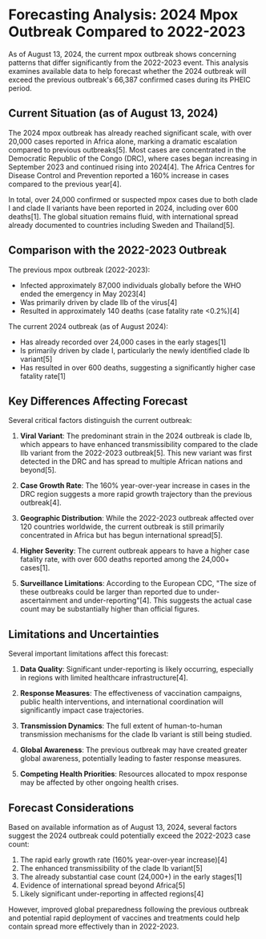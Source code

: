 # Forecasting Analysis: 2024 Mpox Outbreak Compared to 2022-2023

As of August 13, 2024, the current mpox outbreak shows concerning patterns that differ significantly from the 2022-2023 event. This analysis examines available data to help forecast whether the 2024 outbreak will exceed the previous outbreak's 66,387 confirmed cases during its PHEIC period.

## Current Situation (as of August 13, 2024)

The 2024 mpox outbreak has already reached significant scale, with over 20,000 cases reported in Africa alone, marking a dramatic escalation compared to previous outbreaks[5]. Most cases are concentrated in the Democratic Republic of the Congo (DRC), where cases began increasing in September 2023 and continued rising into 2024[4]. The Africa Centres for Disease Control and Prevention reported a 160% increase in cases compared to the previous year[4].

In total, over 24,000 confirmed or suspected mpox cases due to both clade I and clade II variants have been reported in 2024, including over 600 deaths[1]. The global situation remains fluid, with international spread already documented to countries including Sweden and Thailand[5].

## Comparison with the 2022-2023 Outbreak

The previous mpox outbreak (2022-2023):
- Infected approximately 87,000 individuals globally before the WHO ended the emergency in May 2023[4]
- Was primarily driven by clade IIb of the virus[4]
- Resulted in approximately 140 deaths (case fatality rate <0.2%)[4]

The current 2024 outbreak (as of August 2024):
- Has already recorded over 24,000 cases in the early stages[1]
- Is primarily driven by clade I, particularly the newly identified clade Ib variant[5]
- Has resulted in over 600 deaths, suggesting a significantly higher case fatality rate[1]

## Key Differences Affecting Forecast

Several critical factors distinguish the current outbreak:

1. **Viral Variant**: The predominant strain in the 2024 outbreak is clade Ib, which appears to have enhanced transmissibility compared to the clade IIb variant from the 2022-2023 outbreak[5]. This new variant was first detected in the DRC and has spread to multiple African nations and beyond[5].

2. **Case Growth Rate**: The 160% year-over-year increase in cases in the DRC region suggests a more rapid growth trajectory than the previous outbreak[4].

3. **Geographic Distribution**: While the 2022-2023 outbreak affected over 120 countries worldwide, the current outbreak is still primarily concentrated in Africa but has begun international spread[5].

4. **Higher Severity**: The current outbreak appears to have a higher case fatality rate, with over 600 deaths reported among the 24,000+ cases[1].

5. **Surveillance Limitations**: According to the European CDC, "The size of these outbreaks could be larger than reported due to under-ascertainment and under-reporting"[4]. This suggests the actual case count may be substantially higher than official figures.

## Limitations and Uncertainties

Several important limitations affect this forecast:

1. **Data Quality**: Significant under-reporting is likely occurring, especially in regions with limited healthcare infrastructure[4].

2. **Response Measures**: The effectiveness of vaccination campaigns, public health interventions, and international coordination will significantly impact case trajectories.

3. **Transmission Dynamics**: The full extent of human-to-human transmission mechanisms for the clade Ib variant is still being studied.

4. **Global Awareness**: The previous outbreak may have created greater global awareness, potentially leading to faster response measures.

5. **Competing Health Priorities**: Resources allocated to mpox response may be affected by other ongoing health crises.

## Forecast Considerations

Based on available information as of August 13, 2024, several factors suggest the 2024 outbreak could potentially exceed the 2022-2023 case count:

1. The rapid early growth rate (160% year-over-year increase)[4]
2. The enhanced transmissibility of the clade Ib variant[5]
3. The already substantial case count (24,000+) in the early stages[1]
4. Evidence of international spread beyond Africa[5]
5. Likely significant under-reporting in affected regions[4]

However, improved global preparedness following the previous outbreak and potential rapid deployment of vaccines and treatments could help contain spread more effectively than in 2022-2023.